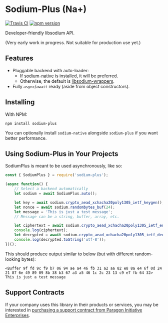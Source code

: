 # Sodium-Plus (Na+)

[![Travis CI](https://travis-ci.org/paragonie/sodium-plus.svg?branch=master)](https://travis-ci.org/paragonie/sodium-plus)
[![npm version](https://img.shields.io/npm/v/sodium-plus.svg)](https://npm.im/sodium-plus)

Developer-friendly libsodium API.

(Very early work in progress. Not suitable for production use yet.)
 
## Features

* Pluggable backend with auto-loader:
   * If [sodium-native](https://github.com/sodium-friends/sodium-native)
      is installed, it will be preferred.
   * Otherwise, the default is [libsodium-wrappers](https://github.com/jedisct1/libsodium.js).
* Fully `async`/`await` ready (aside from object constructors).

## Installing

With NPM:

```terminal
npm install sodium-plus
```

You can optionally install `sodium-native` alongside `sodium-plus` if you
want better performance.

## Using Sodium-Plus in Your Projects

SodiumPlus is meant to be used asynchronously, like so:

```javascript
const { SodiumPlus } = require('sodium-plus');

(async function() {
    // Select a backend automatically
    let sodium = await SodiumPlus.auto();

    let key = await sodium.crypto_aead_xchacha20poly1305_ietf_keygen();
    let nonce = await sodium.randombytes_buf(24);
    let message = 'This is just a test message';
    // Message can be a string, buffer, array, etc.

    let ciphertext = await sodium.crypto_aead_xchacha20poly1305_ietf_encrypt(message, nonce, key);
    console.log(ciphertext);
    let decrypted = await sodium.crypto_aead_xchacha20poly1305_ietf_decrypt(ciphertext, nonce, key);
    console.log(decrypted.toString('utf-8'));
})();
```

This should produce output similar to below (but with different random-looking bytes):

``` 
<Buffer 9f fd 9c f9 b7 06 94 ae a4 46 fb 31 a2 aa 82 e8 8a e4 6f 0d 24 21 87 6e 49 89 09 8b 38 b3 67 a3 a5 46 1c 2c 23 13 c9 e7 fb 64 32>
This is just a test message
```

## Support Contracts

If your company uses this library in their products or services, you may be
interested in [purchasing a support contract from Paragon Initiative Enterprises](https://paragonie.com/enterprise).
